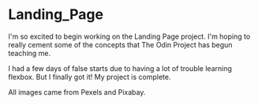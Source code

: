 # Landing_Page

I'm so excited to begin working on the Landing Page project. I'm hoping to really cement some of the concepts that The Odin Project has begun teaching me.

I had a few days of false starts due to having a lot of trouble learning flexbox. But I finally got it! My project is complete.

All images came from Pexels and Pixabay.
